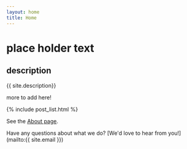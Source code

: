 ```yaml
---
layout: home
title: Home
---
```


# place holder text

## description
{{ site.description}}

more to add here!

{% include post_list.html %}

See the [About page](about).

Have any questions about what we do? [We'd love to hear from you!](mailto:{{ site.email }})



